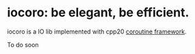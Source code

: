 # iocoro: be elegant, be efficient.  
iocoro is a IO lib implemented with cpp20 [coroutine framework](https://www.scs.stanford.edu/~dm/blog/c++-coroutines.pdf).  


To do soon